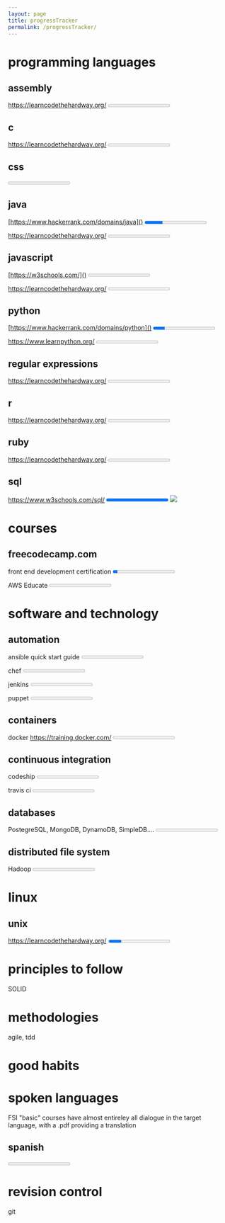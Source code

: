 ```yaml
---
layout: page
title: progressTracker
permalink: /progressTracker/
---
```

# programming languages
## assembly
https://learncodethehardway.org/
<progress value="0" max="100"></progress>

## c
https://learncodethehardway.org/
<progress value="0" max="100"></progress>

## css
<progress value="0" max="100"></progress>

## java
[https://www.hackerrank.com/domains/java]()
<progress value="2" max="7"></progress>

https://learncodethehardway.org/
<progress value="0" max="100"></progress>

## javascript
[https://w3schools.com/]()
<progress value="0" max="50"></progress>

https://learncodethehardway.org/
<progress value="0" max="100"></progress>

## python
[https://www.hackerrank.com/domains/python]()
<progress value="3" max="16"></progress>

https://www.learnpython.org/
<progress value="0" max="16"></progress>

## regular expressions
https://learncodethehardway.org/
<progress value="0" max="100"></progress>

## r
https://learncodethehardway.org/
<progress value="0" max="100"></progress>

## ruby
https://learncodethehardway.org/
<progress value="0" max="100"></progress>

## sql
https://www.w3schools.com/sql/
<progress value="4" max="4"></progress>
![](https://www.w3schools.com/images/w3cert.gif)

# courses
## freecodecamp.com
front end development certification
<progress value="1" max="13">

AWS Educate
<progress value="0" max="100"></progress>

# software and technology
## automation
ansible quick start guide
<progress value="0" max="10"></progress>

chef
<progress value="0" max="10"></progress>

jenkins
<progress value="0" max="10"></progress>

puppet
<progress value="0" max="10"></progress>

## containers
docker
https://training.docker.com/
<progress value="0" max="100"></progress>

## continuous integration
codeship
<progress value="0" max="100"></progress>

travis ci
<progress value="0" max="100"></progress>

## databases
PostegreSQL, MongoDB, DynamoDB, SimpleDB....
<progress value="0" max="100"></progress>

## distributed file system
Hadoop
<progress value="0" max="100"></progress>

# linux
## unix
https://learncodethehardway.org/
<progress></progress>

# principles to follow
SOLID

# methodologies
agile, tdd

# good habits

# spoken languages
FSI "basic" courses have almost entireley all dialogue in the target language,
with a .pdf providing a translation

## spanish
<progress value=0 max=100></progress>

# revision control
git

